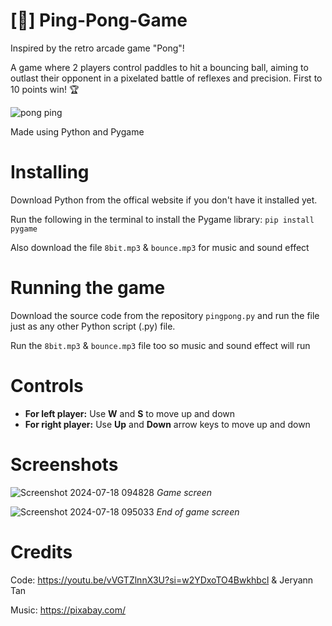 # [🏓] Ping-Pong-Game
Inspired by the retro arcade game "Pong"!

A game where 2 players control paddles to hit a bouncing ball, aiming to outlast their opponent in a pixelated battle of reflexes and precision. First to 10 points win! 🏆

![pong ping](https://github.com/JAW-05/Ping-Pong-Game/assets/174991311/7634e382-381f-4db9-93ec-69e6d2de1a4b)


Made using Python and Pygame 
# Installing
Download Python from the offical website if you don't have it installed yet.

Run the following in the terminal to install the Pygame library: `pip install pygame`

Also download the file `8bit.mp3` & `bounce.mp3`  for music and sound effect

# Running the game
Download the source code from the repository `pingpong.py` and run the file just as any other Python script (.py) file.

Run the `8bit.mp3` & `bounce.mp3` file too so music and sound effect will run 

# Controls 
* **For left player:** Use **W** and **S** to move up and down
* **For right player:** Use **Up** and **Down** arrow keys to move up and down

# Screenshots

![Screenshot 2024-07-18 094828](https://github.com/user-attachments/assets/3d8e6d35-268b-4f5c-afb1-d5367449e2e9)
*Game screen*

![Screenshot 2024-07-18 095033](https://github.com/user-attachments/assets/901130f4-bed2-4f51-8bfe-3c5feb878b06)
*End of game screen*

# Credits 
Code: 
https://youtu.be/vVGTZlnnX3U?si=w2YDxoTO4Bwkhbcl &
Jeryann Tan

Music:
https://pixabay.com/


